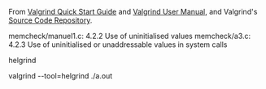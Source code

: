 From [Valgrind Quick Start
Guide](https://valgrind.org/docs/manual/QuickStart.html) and [Valgrind
User Manual](https://valgrind.org/docs/manual/manual.html), and
Valgrind's [Source Code Repository](https://valgrind.org/downloads/repository.html).

memcheck/manuel1.c: 4.2.2 Use of uninitialised values
memcheck/a3.c: 4.2.3 Use of uninitialised or unaddressable values in system calls


helgrind

valgrind --tool=helgrind ./a.out
